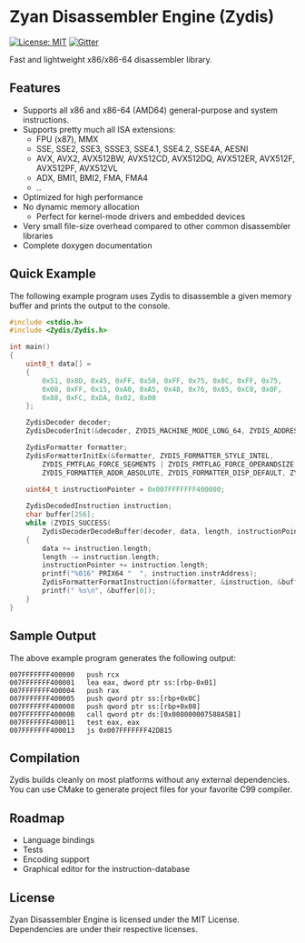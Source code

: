 # Zyan Disassembler Engine (Zydis)
[![License: MIT](https://img.shields.io/badge/License-MIT-blue.svg)](https://opensource.org/licenses/MIT) [![Gitter](https://badges.gitter.im/zyantific/zyan-disassembler-engine.svg)](https://gitter.im/zyantific/zyan-disassembler-engine?utm_source=badge&utm_medium=badge&utm_campaign=pr-badge&utm_content=body_badge)

Fast and lightweight x86/x86-64 disassembler library.

## Features ##

- Supports all x86 and x86-64 (AMD64) general-purpose and system instructions.
- Supports pretty much all ISA extensions:
  - FPU (x87), MMX
  - SSE, SSE2, SSE3, SSSE3, SSE4.1, SSE4.2, SSE4A, AESNI
  - AVX, AVX2, AVX512BW, AVX512CD, AVX512DQ, AVX512ER, AVX512F, AVX512PF, AVX512VL
  - ADX, BMI1, BMI2, FMA, FMA4
  - ..
- Optimized for high performance
- No dynamic memory allocation
  - Perfect for kernel-mode drivers and embedded devices
- Very small file-size overhead compared to other common disassembler libraries
- Complete doxygen documentation

## Quick Example ##

The following example program uses Zydis to disassemble a given memory buffer and prints the output to the console.

```C
#include <stdio.h>
#include <Zydis/Zydis.h>

int main()
{
    uint8_t data[] =
    {
        0x51, 0x8D, 0x45, 0xFF, 0x50, 0xFF, 0x75, 0x0C, 0xFF, 0x75, 
        0x08, 0xFF, 0x15, 0xA0, 0xA5, 0x48, 0x76, 0x85, 0xC0, 0x0F, 
        0x88, 0xFC, 0xDA, 0x02, 0x00
    };

    ZydisDecoder decoder;
    ZydisDecoderInit(&decoder, ZYDIS_MACHINE_MODE_LONG_64, ZYDIS_ADDRESS_WIDTH_64);

    ZydisFormatter formatter;
    ZydisFormatterInitEx(&formatter, ZYDIS_FORMATTER_STYLE_INTEL,
        ZYDIS_FMTFLAG_FORCE_SEGMENTS | ZYDIS_FMTFLAG_FORCE_OPERANDSIZE,
        ZYDIS_FORMATTER_ADDR_ABSOLUTE, ZYDIS_FORMATTER_DISP_DEFAULT, ZYDIS_FORMATTER_IMM_DEFAULT);
  
    uint64_t instructionPointer = 0x007FFFFFFF400000;

    ZydisDecodedInstruction instruction;
    char buffer[256];
    while (ZYDIS_SUCCESS(
        ZydisDecoderDecodeBuffer(decoder, data, length, instructionPointer, &instruction)))
    {
        data += instruction.length;
        length -= instruction.length;
        instructionPointer += instruction.length;
        printf("%016" PRIX64 "  ", instruction.instrAddress);
        ZydisFormatterFormatInstruction(&formatter, &instruction, &buffer[0], sizeof(buffer));  
        printf(" %s\n", &buffer[0]);
    }
}
```

## Sample Output ##

The above example program generates the following output:

```
007FFFFFFF400000   push rcx
007FFFFFFF400001   lea eax, dword ptr ss:[rbp-0x01]
007FFFFFFF400004   push rax
007FFFFFFF400005   push qword ptr ss:[rbp+0x0C]
007FFFFFFF400008   push qword ptr ss:[rbp+0x08]
007FFFFFFF40000B   call qword ptr ds:[0x008000007588A5B1]
007FFFFFFF400011   test eax, eax
007FFFFFFF400013   js 0x007FFFFFFF42DB15
```

## Compilation ##

Zydis builds cleanly on most platforms without any external dependencies. You can use CMake to generate project files for your favorite C99 compiler.

## Roadmap ##

- Language bindings
- Tests
- Encoding support
- Graphical editor for the instruction-database

## License ##

Zyan Disassembler Engine is licensed under the MIT License. Dependencies are under their respective licenses.

